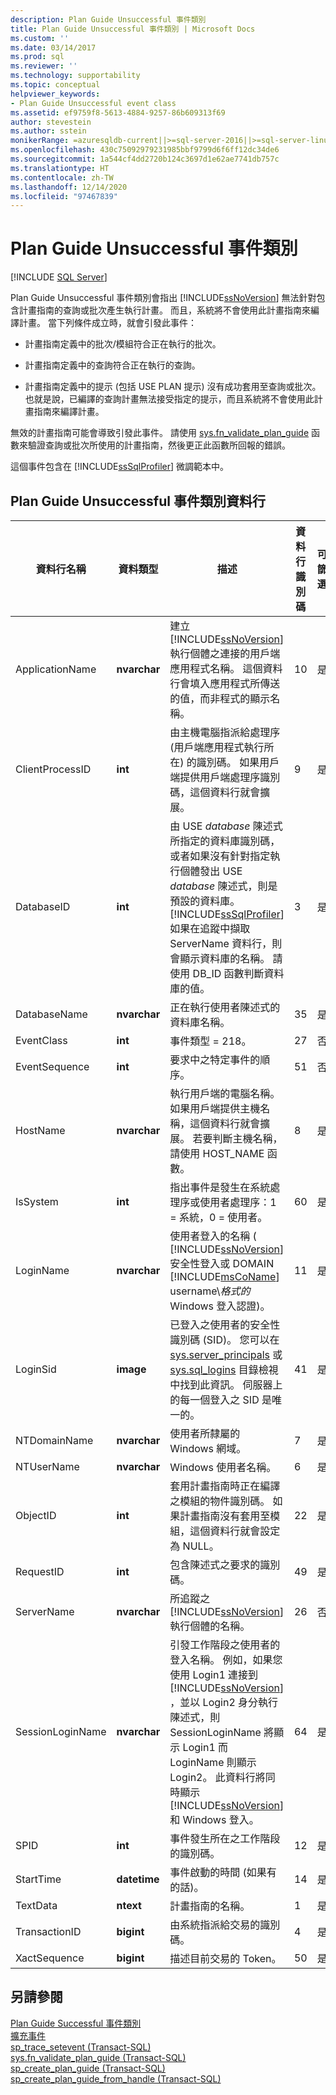 ```yaml
---
description: Plan Guide Unsuccessful 事件類別
title: Plan Guide Unsuccessful 事件類別 | Microsoft Docs
ms.custom: ''
ms.date: 03/14/2017
ms.prod: sql
ms.reviewer: ''
ms.technology: supportability
ms.topic: conceptual
helpviewer_keywords:
- Plan Guide Unsuccessful event class
ms.assetid: ef9759f8-5613-4884-9257-86b609313f69
author: stevestein
ms.author: sstein
monikerRange: =azuresqldb-current||>=sql-server-2016||>=sql-server-linux-2017||=azuresqldb-mi-current
ms.openlocfilehash: 430c75092979231985bbf9799d6f6ff12dc34de6
ms.sourcegitcommit: 1a544cf4dd2720b124c3697d1e62ae7741db757c
ms.translationtype: HT
ms.contentlocale: zh-TW
ms.lasthandoff: 12/14/2020
ms.locfileid: "97467839"
---
```

# <a name="plan-guide-unsuccessful-event-class"></a>Plan Guide Unsuccessful 事件類別
 [!INCLUDE [SQL Server](../../includes/applies-to-version/sqlserver.md)]

  Plan Guide Unsuccessful 事件類別會指出 [!INCLUDE[ssNoVersion](../../includes/ssnoversion-md.md)] 無法針對包含計畫指南的查詢或批次產生執行計畫。 而且，系統將不會使用此計畫指南來編譯計畫。 當下列條件成立時，就會引發此事件：  
  
-   計畫指南定義中的批次/模組符合正在執行的批次。  
  
-   計畫指南定義中的查詢符合正在執行的查詢。  
  
-   計畫指南定義中的提示 (包括 USE PLAN 提示) 沒有成功套用至查詢或批次。 也就是說，已編譯的查詢計畫無法接受指定的提示，而且系統將不會使用此計畫指南來編譯計畫。  
  
 無效的計畫指南可能會導致引發此事件。 請使用 [sys.fn_validate_plan_guide](../../relational-databases/system-functions/sys-fn-validate-plan-guide-transact-sql.md) 函數來驗證查詢或批次所使用的計畫指南，然後更正此函數所回報的錯誤。  
  
 這個事件包含在 [!INCLUDE[ssSqlProfiler](../../includes/sssqlprofiler-md.md)] 微調範本中。  
  
## <a name="plan-guide-unsuccessful-event-class-data-columns"></a>Plan Guide Unsuccessful 事件類別資料行  
  
|資料行名稱|資料類型|描述|資料行識別碼|可篩選|  
|----------------------|---------------|-----------------|---------------|----------------|  
|ApplicationName|**nvarchar**|建立 [!INCLUDE[ssNoVersion](../../includes/ssnoversion-md.md)]執行個體之連接的用戶端應用程式名稱。 這個資料行會填入應用程式所傳送的值，而非程式的顯示名稱。|10|是|  
|ClientProcessID|**int**|由主機電腦指派給處理序 (用戶端應用程式執行所在) 的識別碼。 如果用戶端提供用戶端處理序識別碼，這個資料行就會擴展。|9|是|  
|DatabaseID|**int**|由 USE *database* 陳述式所指定的資料庫識別碼，或者如果沒有針對指定執行個體發出 USE *database* 陳述式，則是預設的資料庫。 [!INCLUDE[ssSqlProfiler](../../includes/sssqlprofiler-md.md)] 如果在追蹤中擷取 ServerName 資料行，則會顯示資料庫的名稱。 請使用 DB_ID 函數判斷資料庫的值。|3|是|  
|DatabaseName|**nvarchar**|正在執行使用者陳述式的資料庫名稱。|35|是|  
|EventClass|**int**|事件類型 = 218。|27|否|  
|EventSequence|**int**|要求中之特定事件的順序。|51|否|  
|HostName|**nvarchar**|執行用戶端的電腦名稱。 如果用戶端提供主機名稱，這個資料行就會擴展。 若要判斷主機名稱，請使用 HOST_NAME 函數。|8|是|  
|IsSystem|**int**|指出事件是發生在系統處理序或使用者處理序：1 = 系統，0 = 使用者。|60|是|  
|LoginName|**nvarchar**|使用者登入的名稱 ( [!INCLUDE[ssNoVersion](../../includes/ssnoversion-md.md)] 安全性登入或 DOMAIN [!INCLUDE[msCoName](../../includes/msconame-md.md)] username\\*格式的* Windows 登入認證)。|11|是|  
|LoginSid|**image**|已登入之使用者的安全性識別碼 (SID)。 您可以在 [sys.server_principals](../../relational-databases/system-catalog-views/sys-server-principals-transact-sql.md) 或 [sys.sql_logins](../../relational-databases/system-catalog-views/sys-sql-logins-transact-sql.md) 目錄檢視中找到此資訊。 伺服器上的每一個登入之 SID 是唯一的。|41|是|  
|NTDomainName|**nvarchar**|使用者所隸屬的 Windows 網域。|7|是|  
|NTUserName|**nvarchar**|Windows 使用者名稱。|6|是|  
|ObjectID|**int**|套用計畫指南時正在編譯之模組的物件識別碼。 如果計畫指南沒有套用至模組，這個資料行就會設定為 NULL。|22|是|  
|RequestID|**int**|包含陳述式之要求的識別碼。|49|是|  
|ServerName|**nvarchar**|所追蹤之 [!INCLUDE[ssNoVersion](../../includes/ssnoversion-md.md)] 執行個體的名稱。|26|否|  
|SessionLoginName|**nvarchar**|引發工作階段之使用者的登入名稱。 例如，如果您使用 Login1 連接到 [!INCLUDE[ssNoVersion](../../includes/ssnoversion-md.md)] ，並以 Login2 身分執行陳述式，則 SessionLoginName 將顯示 Login1 而 LoginName 則顯示 Login2。 此資料行將同時顯示 [!INCLUDE[ssNoVersion](../../includes/ssnoversion-md.md)] 和 Windows 登入。|64|是|  
|SPID|**int**|事件發生所在之工作階段的識別碼。|12|是|  
|StartTime|**datetime**|事件啟動的時間 (如果有的話)。|14|是|  
|TextData|**ntext**|計畫指南的名稱。|1|是|  
|TransactionID|**bigint**|由系統指派給交易的識別碼。|4|是|  
|XactSequence|**bigint**|描述目前交易的 Token。|50|是|  
  
## <a name="see-also"></a>另請參閱  
 [Plan Guide Successful 事件類別](../../relational-databases/event-classes/plan-guide-successful-event-class.md)   
 [擴充事件](../../relational-databases/extended-events/extended-events.md)   
 [sp_trace_setevent &#40;Transact-SQL&#41;](../../relational-databases/system-stored-procedures/sp-trace-setevent-transact-sql.md)   
 [sys.fn_validate_plan_guide &#40;Transact-SQL&#41;](../../relational-databases/system-functions/sys-fn-validate-plan-guide-transact-sql.md)   
 [sp_create_plan_guide &#40;Transact-SQL&#41;](../../relational-databases/system-stored-procedures/sp-create-plan-guide-transact-sql.md)   
 [sp_create_plan_guide_from_handle &#40;Transact-SQL&#41;](../../relational-databases/system-stored-procedures/sp-create-plan-guide-from-handle-transact-sql.md)  
  
  
